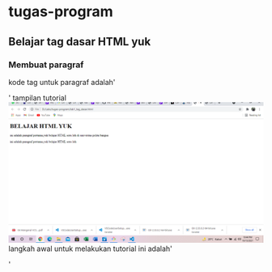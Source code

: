  # tugas-program
 ## Belajar tag dasar HTML yuk

 ### Membuat paragraf
 kode tag untuk paragraf adalah'<p>'
 tampilan tutorial
 ![Gambar 1](screenshoot/ss1.png)
langkah awal untuk melakukan tutorial ini adalah'<p>'



